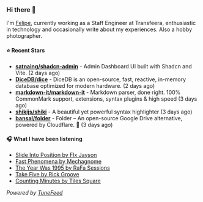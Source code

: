 ### Hi there 👋

I'm [Felipe](https://felipevm.com), currently working as a Staff Engineer at Transfeera, enthusiastic in technology and occasionally write about my experiences. Also a hobby photographer.

#### ⭐ Recent Stars
- **[satnaing/shadcn-admin](https://github.com/satnaing/shadcn-admin)** - Admin Dashboard UI built with Shadcn and Vite. (2 days ago)
- **[DiceDB/dice](https://github.com/DiceDB/dice)** - DiceDB is an open-source, fast, reactive, in-memory database optimized for modern hardware. (2 days ago)
- **[markdown-it/markdown-it](https://github.com/markdown-it/markdown-it)** - Markdown parser, done right. 100% CommonMark support, extensions, syntax plugins &amp; high speed (3 days ago)
- **[shikijs/shiki](https://github.com/shikijs/shiki)** - A beautiful yet powerful syntax highlighter (3 days ago)
- **[bansal/folder](https://github.com/bansal/folder)** - Folder – An open-source Google Drive alternative, powered by Cloudflare. 🚀 (3 days ago)

#### 🎧 What I have been listening
- [Slide Into Position by Flx Jayson](https://open.spotify.com/track/6oyYsLP4VAcppKWZFYxK6S)
- [Fast Phenomena by Mechagnome](https://open.spotify.com/track/0e5TeLV9V1bDBIvgspIhse)
- [The Year Was 1995 by RaFa Sessions](https://open.spotify.com/track/1XQQOghQ0cQvj1LGe5o74d)
- [Take Five by Rick Groove](https://open.spotify.com/track/1rBQwSrPhKeWsjtCZgmr9J)
- [Counting Minutes by Tiles Square](https://open.spotify.com/track/4SQCH4rJrVxAHcdlLOWtX9)

_Powered by [TuneFeed](https://tunefeed.app?ref=github.com)_
